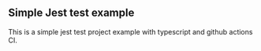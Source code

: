 ## Simple Jest test example

This is a simple jest test project example with typescript and github actions CI.
